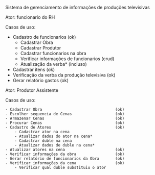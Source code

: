 
Sistema de gerenciamento de informações de produções televisivas

Ator: funcionario do RH

Casos de uso:
- Cadastro de funcionarios  						(ok)
	- Cadastrar Obra 
	- Cadastrar Produtor
	- Cadastrar funcionarios na obra
	- Verificar informações de funcionarios (crud)
	- Atualização da verba* (incluso)
- Cadastrar itens 									(ok)
- Verificação da verba da produção televisiva 		(ok)
- Gerar relatório gastos 							(ok)

Ator: Produtor Assistente

Casos de uso: 

	- Cadastrar Obra 								(ok)
	- Escolher sequencia de Cenas 					(ok)
	- Armazenar Cenas 								(ok)
	- Procurar Cenas 								(ok)
	- Cadastro de Atores 							(ok)
		- Cadastrar ator na cena
		- Atualizar dados do ator na cena*
		- Cadastrar duble na cena
		- Atualizar dados de duble na cena*
	- Atualizar atores na cena 						(ok)
	- Verificar informações da obra 				(ok)
	- Gerar relatório de funcionarios da Obra 		(ok)
	- Verificar informações da cena 				(ok)
		- Verificar qual duble substituiu o ator
